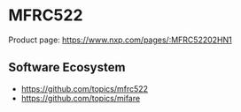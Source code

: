 # MFRC522

Product page: <https://www.nxp.com/pages/:MFRC52202HN1>

## Software Ecosystem

- <https://github.com/topics/mfrc522>
- <https://github.com/topics/mifare>
